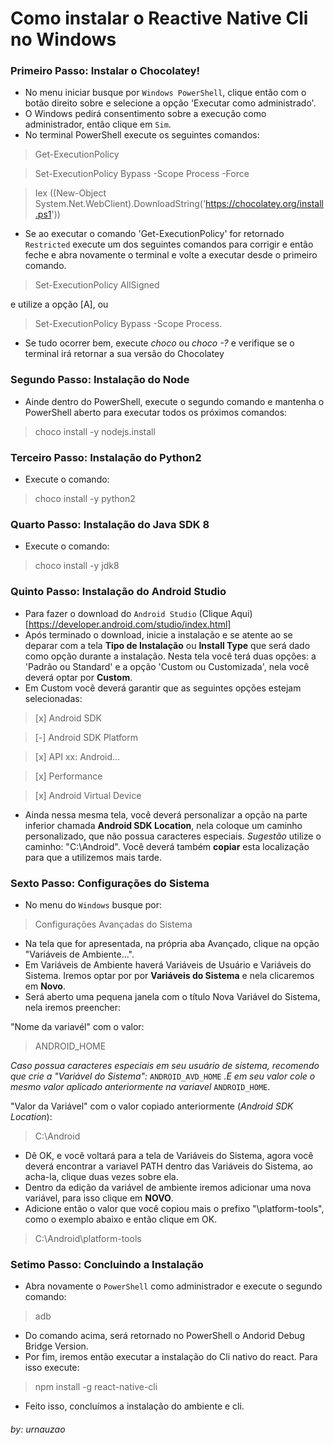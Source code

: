 # Como instalar o Reactive Native Cli no Windows
### Primeiro Passo: Instalar o Chocolatey!
- No menu iniciar busque por `Windows PowerShell`, clique então com o botão direito sobre e selecione a opção 'Executar como administrado'.
- O Windows pedirá consentimento sobre a execução como administrador, então clique em `Sim`.
- No terminal PowerShell execute os seguintes comandos:
> Get-ExecutionPolicy


> Set-ExecutionPolicy Bypass -Scope Process -Force


> Iex ((New-Object System.Net.WebClient).DownloadString('https://chocolatey.org/install.ps1'))
- Se ao executar o comando 'Get-ExecutionPolicy' for retornado `Restricted` execute um dos seguintes comandos para corrigir e então feche e abra novamente o terminal e volte a executar desde o primeiro comando.

> Set-ExecutionPolicy AllSigned 

e utilize a opção [A], ou

> Set-ExecutionPolicy Bypass -Scope Process.
- Se tudo ocorrer bem, execute *choco* ou *choco -?* e verifique se o terminal irá retornar a sua versão do Chocolatey

### Segundo Passo: Instalação do Node
- Ainde dentro do PowerShell, execute o segundo comando e mantenha o PowerShell aberto para executar todos os próximos comandos:
> choco install -y nodejs.install

### Terceiro Passo: Instalação do Python2
- Execute o comando:
> choco install -y python2

### Quarto Passo: Instalação do Java SDK 8
- Execute o comando:
> choco install -y jdk8

### Quinto Passo: Instalação do Android Studio
- Para fazer o download do `Android Studio` (Clique Aqui)[https://developer.android.com/studio/index.html]
- Após terminado o download, inicie a instalação e se atente ao se deparar com a tela **Tipo de Instalação** ou **Install Type** que será dado como opção durante a instalação. Nesta tela você terá duas opções: a 'Padrão ou Standard' e a opção 'Custom ou Customizada', nela você deverá optar por **Custom**.
- Em Custom você deverá garantir que as seguintes opções estejam selecionadas:
> [x] Android SDK


> [-] Android SDK Platform


> [x] API xx: Android...


> [x] Performance


> [x] Android Virtual Device

- Ainda nessa mesma tela, você deverá personalizar a opção na parte inferior chamada **Android SDK Location**, nela coloque um caminho personalizado, que não possua caracteres especiais. *Sugestão* utilize o caminho: "C:\Android". Você deverá também **copiar** esta localização para que a utilizemos mais tarde.

### Sexto Passo: Configurações do Sistema
- No menu do `Windows` busque por:
> Configurações Avançadas do Sistema
- Na tela que for apresentada, na própria aba Avançado, clique na opção "Variáveis de Ambiente...".
- Em Variáveis de Ambiente haverá Variáveis de Usuário e Variáveis do Sistema. Iremos optar por por **Variáveis do Sistema** e nela clicaremos em **Novo**.
- Será aberto uma pequena janela com o título Nova Variável do Sistema, nela iremos preencher:

"Nome da variavél" com o valor:
> ANDROID_HOME

*Caso possua caracteres especiais em seu usuário de sistema, recomendo que crie a "Variável do Sistema":* `ANDROID_AVD_HOME` *.E em seu valor cole o mesmo valor aplicado anteriormente na variavel* `ANDROID_HOME`.

"Valor da Variável" com o valor copiado anteriormente (*Android SDK Location*):
> C:\Android

- Dê OK, e você voltará para a tela de Variáveis do Sistema, agora você deverá encontrar a variavel PATH dentro das Variáveis do Sistema, ao acha-la, clique duas vezes sobre ela.
- Dentro da edição da variável de ambiente iremos adicionar uma nova variável, para isso clique em **NOVO**.
- Adicione então o valor que você copiou mais o prefixo "\platform-tools", como o exemplo abaixo e então clique em OK.
> C:\Android\platform-tools

### Setimo Passo: Concluindo a Instalação
- Abra novamente o `PowerShell` como administrador e execute o segundo comando:
> adb
- Do comando acima, será retornado no PowerShell o Andorid Debug Bridge Version.
- Por fim, iremos então executar a instalação do Cli nativo do react. Para isso execute:
> npm install -g react-native-cli
- Feito isso, concluímos a instalação do ambiente e cli.

###### by: urnauzao
